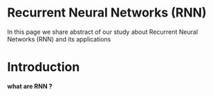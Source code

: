  # Recurrent Neural Networks (RNN)

In this page we share abstract of our study about Recurrent Neural Networks (RNN) and its applications

# Introduction

 **what are RNN ?**
 
 
